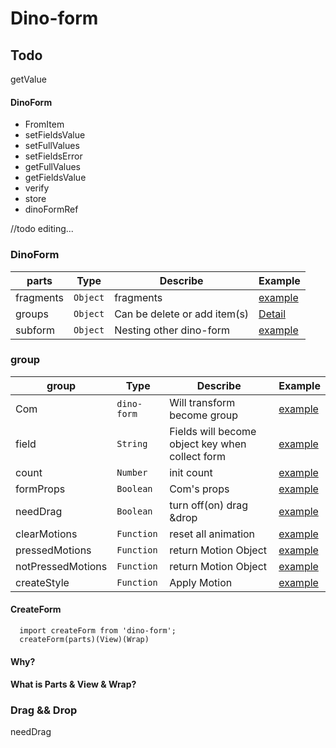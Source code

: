 # Dino-form

## Todo 
  getValue



#### DinoForm
* FromItem
* setFieldsValue
* setFullValues
* setFieldsError
* getFullValues
* getFieldsValue
* verify
* store
* dinoFormRef


//todo editing...
### DinoForm
parts      | Type    |     Describe | Example 
---        | ---     |    ---       | --- 
fragments   | `Object`       |    fragments       |  [example](wwww)
groups       | `Object`     |    Can be delete or add item(s)| [Detail](#group)
subform       | `Object`     |    Nesting other dino-form       | [example](wwww)

### group
group      | Type    |     Describe | Example 
---        | ---     |    ---       | --- 
Com | `dino-form`       |   Will transform become group |  [example](wwww)
field | `String`       |    Fields will become object key when collect form    |  [example](wwww)
count | `Number`       |    init count       |  [example](wwww)
formProps | `Boolean`       |    Com's props |  [example](wwww)
needDrag | `Boolean`       |    turn off(on) drag &drop       |  [example](wwww)
clearMotions | `Function`       |    reset all animation  |  [example](wwww)
pressedMotions | `Function`       |  return Motion Object       |  [example](wwww)
notPressedMotions | `Function`       |    return Motion Object        |  [example](wwww)
createStyle | `Function`       |   Apply Motion    |  [example](wwww)
#### CreateForm
```
  import createForm from 'dino-form';
  createForm(parts)(View)(Wrap)
```

#### Why?

#### What is Parts & View & Wrap?

### Drag && Drop
needDrag


